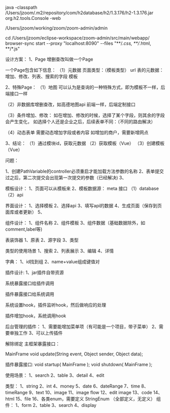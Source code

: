 java -classpath /Users/jzoom/.m2/repository/com/h2database/h2/1.3.176/h2-1.3.176.jar org.h2.tools.Console -web

/Users/jzoom/working/zoom/zoom-admin/admin

cd /Users/jzoom/eclipse-workspace/zoom-admin/src/main/webapp/
browser-sync start --proxy "localhost:8090" --files "**/*.css, **/*.html, **/*.js"


设计方案：
1、Page
增删查改叫做一个Page

一个Page包含如下信息：
（1）元数据
页面类型：（模板类型）
url
表的元数据：增加、修改、列表、搜索的字段
模板


2、特殊Page：
（1）地图
可以认为是查询的一种特殊方式，即为模板不一样，后端接口一样

（2）非数据库增删查改，如高德地图api
前端一样，后端定制接口

（3）条件增加、修改：
如在增加、修改的时候，选择了某个字段，则其余的字段会产生变化，
如选择个人还是企业之后，后续表单不同：（不同的路由解决）

（4）动态表单
需要动态增加字段或者内容
如增加的商户，需要新增网点

3、结论：
（1）通过模块id，获取元数据
（2）获取模板（Vue）
（3）创建模板（Vue）



问题：

1、创建PathVariable的controller必须重启才能加载方法参数的名称 
2、表单提交过之后，第二次提交会出现第一次提交的参数（已经解决)
3、


模板设计：
1、页面可以从模板来
2、模板数据源：
meta 接口
（1）database
（2）api


界面设计：
1、选择模板
2、选择api
3、填写api的数据
4、生成页面（保存到页面库或者更新）
5、


组件设计：
1、组件名称
2、组件模板
3、组件数据（基础数据除外，如comment,label等)


表装饰器
1、原表
2、源字段
3、类型

类型的使用场景
1、搜索
2、列表展示
3、编辑
4、详情


字典：
1、id找到组
2、name+value组成键值对





插件设计:
1、jar插件自带资源


系统暴露接口给插件调用

插件暴露接口给系统调用

系统设置hook，插件监听hook，然后做响应的处理

插件增加hook，系统调用hook

后台管理的插件：
1、需要能增加菜单项（有可能是一个项目，带子菜单）
2、需要单独工作
3、可以上传插件


解除绑定
主框架暴露接口：

MainFrame
void update(String event, Object sender, Object data);

插件暴露接口:
void startup( MainFrame );
void shutdown( MainFrame );


使用场景：
1、search
2、table
3、detail
4、edit

类型：
1、string
2、int
4、money
5、date
6、dateRange
7、time
8、timeRange
9、text
10、image
11、image flow
12、edit image
13、code
14、html
15、file
16、各类enum，需要定义   StringEnum （全部定义，无定义）
组件：
1、form
2、table
3、search
4、display




